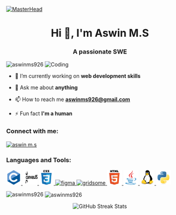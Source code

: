 [![MasterHead](https://repository-images.githubusercontent.com/588181932/e36ec678-7984-4cdd-8e4c-a3932772ff8e)](https://aswinms926.io)

<h1 align="center">Hi 👋, I'm Aswin M.S</h1>
<h3 align="center">A passionate SWE</h3>
<img align="right" alt="Coding" width="400" src="https://media0.giphy.com/media/v1.Y2lkPTc5MGI3NjExd3hmdzY2Z2RzNWNtamxqM2trM2gwdnI4MWF2a2Y5MXo1cDZqc2h4MiZlcD12MV9pbnRlcm5hbF9naWZfYnlfaWQmY3Q9Zw/qgQUggAC3Pfv687qPC/giphy.gif">

<p align="left"> <img src="https://komarev.com/ghpvc/?username=aswinms926&label=Profile%20views&color=0e75b6&style=flat" alt="aswinms926" /> </p>

- 🔭 I’m currently working on **web development skills**

- 💬 Ask me about **anything**

- 📫 How to reach me **aswinms926@gmail.com**

- ⚡ Fun fact **I'm a human**

<h3 align="left">Connect with me:</h3>
<p align="left">
<a href="https://linkedin.com/in/aswin m.s" target="blank"><img align="center" src="https://raw.githubusercontent.com/rahuldkjain/github-profile-readme-generator/master/src/images/icons/Social/linked-in-alt.svg" alt="aswin m.s" height="30" width="40" /></a>
</p>

<h3 align="left">Languages and Tools:</h3>
<p align="left"> <a href="https://www.cprogramming.com/" target="_blank" rel="noreferrer"> <img src="https://raw.githubusercontent.com/devicons/devicon/master/icons/c/c-original.svg" alt="c" width="40" height="40"/> </a> <a href="https://canvasjs.com" target="_blank" rel="noreferrer"> <img src="https://raw.githubusercontent.com/Hardik0307/Hardik0307/master/assets/canvasjs-charts.svg" alt="canvasjs" width="40" height="40"/> </a> <a href="https://www.w3schools.com/css/" target="_blank" rel="noreferrer"> <img src="https://raw.githubusercontent.com/devicons/devicon/master/icons/css3/css3-original-wordmark.svg" alt="css3" width="40" height="40"/> </a> <a href="https://www.figma.com/" target="_blank" rel="noreferrer"> <img src="https://www.vectorlogo.zone/logos/figma/figma-icon.svg" alt="figma" width="40" height="40"/> </a> <a href="https://gridsome.org/" target="_blank" rel="noreferrer"> <img src="https://www.vectorlogo.zone/logos/gridsome/gridsome-icon.svg" alt="gridsome" width="40" height="40"/> </a> <a href="https://www.w3.org/html/" target="_blank" rel="noreferrer"> <img src="https://raw.githubusercontent.com/devicons/devicon/master/icons/html5/html5-original-wordmark.svg" alt="html5" width="40" height="40"/> </a> <a href="https://www.java.com" target="_blank" rel="noreferrer"> <img src="https://raw.githubusercontent.com/devicons/devicon/master/icons/java/java-original.svg" alt="java" width="40" height="40"/> </a> <a href="https://www.linux.org/" target="_blank" rel="noreferrer"> <img src="https://raw.githubusercontent.com/devicons/devicon/master/icons/linux/linux-original.svg" alt="linux" width="40" height="40"/> </a> <a href="https://www.python.org" target="_blank" rel="noreferrer"> <img src="https://raw.githubusercontent.com/devicons/devicon/master/icons/python/python-original.svg" alt="python" width="40" height="40"/> </a> </p>

<p><img align="left" src="https://github-readme-stats.vercel.app/api/top-langs?username=aswinms926&show_icons=true&locale=en&layout=compact" alt="aswinms926" /></p>

<p>&nbsp;<img align="center" src="https://github-readme-stats.vercel.app/api?username=aswinms926&show_icons=true&locale=en" alt="aswinms926" /></p>

<p align="center">
  <img src="https://github-readme-streak-stats.herokuapp.com/?user=aswinms926&theme=radical&hide_border=true" alt="GitHub Streak Stats" />
</p>

